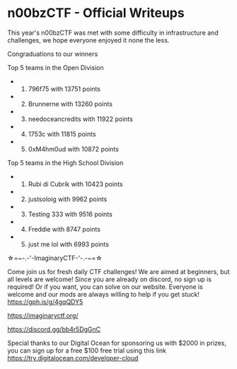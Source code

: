 # n00bzCTF - Official Writeups

This year's n00bzCTF was met with some difficulty in infrastructure and challenges, we hope everyone enjoyed it none the less.

Congraduations to our winners

Top 5 teams in the Open Division
- 1. 796f75 with 13751 points
- 2. Brunnerne with 13260 points
- 3. needoceancredits with 11922 points
- 4. 1753c with 11815 points
- 5. 0xM4hm0ud with 10872 points

Top 5 teams in the High School Division
- 1. Rubi di Cubrik with 10423 points
- 2. justsoloig with 9962 points
- 3. Testing 333 with 9516 points
- 4. Freddie with 8747 points
- 5. just me lol with 6993 points

☆=~-.-'-ImaginaryCTF-'-.-~=☆

Come join us for fresh daily CTF challenges! We are aimed at beginners, but all levels are welcome!
Since you are already on discord, no sign up is required! Or if you want, you can solve on our website. Everyone is welcome and our mods are always willing to help if you get stuck!
https://gph.is/g/4gqQDY5

https://imaginaryctf.org/

https://discord.gg/bb4r5DgGnC

Special thanks to our Digital Ocean for sponsoring us with $2000 in prizes, you can sign up for a free $100 free trial using this link https://try.digitalocean.com/developer-cloud